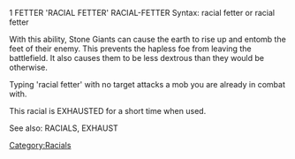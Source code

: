 1 FETTER 'RACIAL FETTER' RACIAL-FETTER Syntax: racial fetter <target> or
racial fetter

With this ability, Stone Giants can cause the earth to rise up and
entomb the feet of their enemy. This prevents the hapless foe from
leaving the battlefield. It also causes them to be less dextrous than
they would be otherwise.

Typing 'racial fetter' with no target attacks a mob you are already in
combat with.

This racial is EXHAUSTED for a short time when used.

See also: RACIALS, EXHAUST

[Category:Racials](Category:Racials "wikilink")
